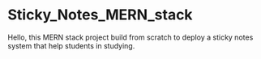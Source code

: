 # Sticky_Notes_MERN_stack
Hello, 
this MERN stack project  build from scratch to deploy a sticky notes system that help students in studying. 

